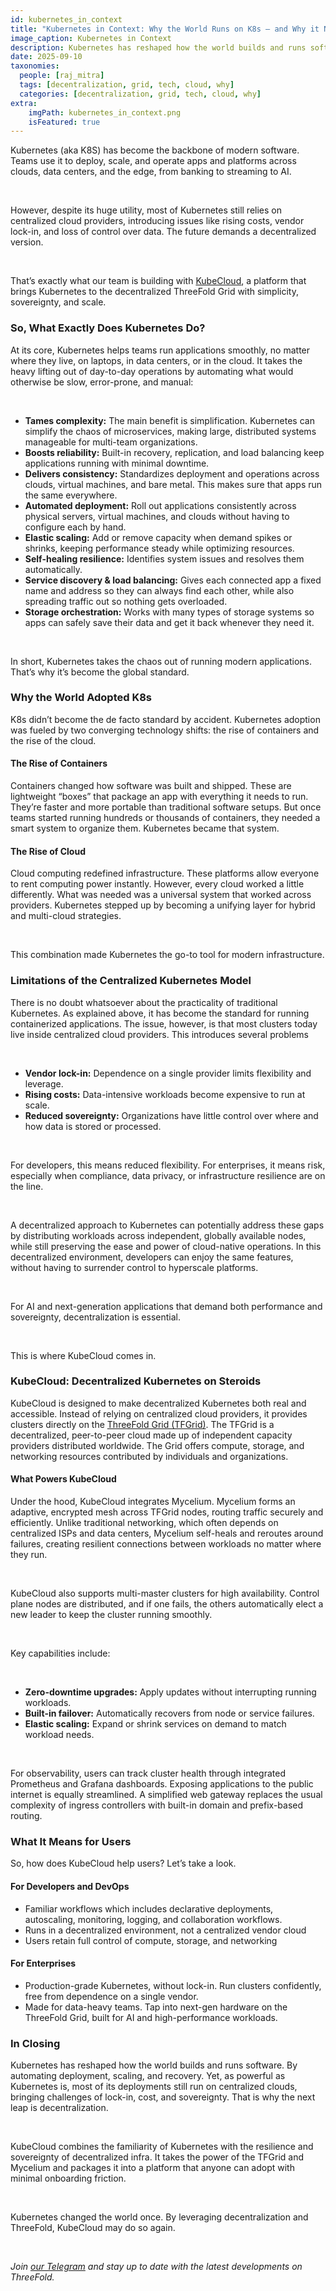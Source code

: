 ```yaml
---
id: kubernetes_in_context
title: "Kubernetes in Context: Why the World Runs on K8s – and Why it Needs to Decentralized"
image_caption: Kubernetes in Context
description: Kubernetes has reshaped how the world builds and runs software but faces key challenges because of centralization. ThreeFold has a solution.
date: 2025-09-10
taxonomies:
  people: [raj_mitra]
  tags: [decentralization, grid, tech, cloud, why]
  categories: [decentralization, grid, tech, cloud, why]
extra:
    imgPath: kubernetes_in_context.png
    isFeatured: true
---
```


Kubernetes (aka K8S) has become the backbone of modern software. Teams use it to deploy, scale, and operate apps and platforms across clouds, data centers, and the edge, from banking to streaming to AI.

<br/>

However, despite its huge utility, most of Kubernetes still relies on centralized cloud providers, introducing issues like rising costs, vendor lock-in, and loss of control over data. The future demands a decentralized version.

<br/>

That’s exactly what our team is building with [KubeCloud](https://github.com/codescalers/kubecloud), a platform that brings Kubernetes to the decentralized ThreeFold Grid with simplicity, sovereignty, and scale.

### **So, What Exactly Does Kubernetes Do?**

At its core, Kubernetes helps teams run applications smoothly, no matter where they live, on laptops, in data centers, or in the cloud. It takes the heavy lifting out of day-to-day operations by automating what would otherwise be slow, error-prone, and manual:

<br/>

- **Tames complexity:** The main benefit is simplification. Kubernetes can simplify the chaos of microservices, making large, distributed systems manageable for multi-team organizations.
- **Boosts reliability:** Built-in recovery, replication, and load balancing keep applications running with minimal downtime.
- **Delivers consistency:** Standardizes deployment and operations across clouds, virtual machines, and bare metal. This makes sure that apps run the same everywhere.
- **Automated deployment:** Roll out applications consistently across physical servers, virtual machines, and clouds without having to configure each by hand.
- **Elastic scaling:** Add or remove capacity when demand spikes or shrinks, keeping performance steady while optimizing resources.
- **Self-healing resilience:** Identifies system issues and resolves them automatically.
- **Service discovery & load balancing:** Gives each connected app a fixed name and address so they can always find each other, while also spreading traffic out so nothing gets overloaded.
- **Storage orchestration:** Works with many types of storage systems so apps can safely save their data and get it back whenever they need it.

<br/>

In short, Kubernetes takes the chaos out of running modern applications. That’s why it’s become the global standard.

### **Why the World Adopted K8s**

K8s didn’t become the de facto standard by accident. Kubernetes adoption was fueled by two converging technology shifts: the rise of containers and the rise of the cloud.

#### The Rise of Containers

Containers changed how software was built and shipped. These are lightweight “boxes” that package an app with everything it needs to run. They’re faster and more portable than traditional software setups. But once teams started running hundreds or thousands of containers, they needed a smart system to organize them. Kubernetes became that system.

#### The Rise of Cloud

Cloud computing redefined infrastructure. These platforms allow everyone to rent computing power instantly. However, every cloud worked a little differently. What was needed was a universal system that worked across providers. Kubernetes stepped up by becoming a unifying layer for hybrid and multi-cloud strategies.

<br/>

This combination made Kubernetes the go-to tool for modern infrastructure.

### **Limitations of the Centralized Kubernetes Model**

There is no doubt whatsoever about the practicality of traditional Kubernetes. As explained above, it has become the standard for running containerized applications. The issue, however, is that most clusters today live inside centralized cloud providers. This introduces several problems

<br/>

- **Vendor lock-in:** Dependence on a single provider limits flexibility and leverage.
- **Rising costs:** Data-intensive workloads become expensive to run at scale.
- **Reduced sovereignty:** Organizations have little control over where and how data is stored or processed.

<br/>

For developers, this means reduced flexibility. For enterprises, it means risk, especially when compliance, data privacy, or infrastructure resilience are on the line. 

<br/>

A decentralized approach to Kubernetes can potentially address these gaps by distributing workloads across independent, globally available nodes, while still preserving the ease and power of cloud-native operations. In this decentralized environment, developers can enjoy the same features, without having to surrender control to hyperscale platforms.

<br/>

For AI and next-generation applications that demand both performance and sovereignty, decentralization is essential.

<br/>

This is where KubeCloud comes in.

### **KubeCloud: Decentralized Kubernetes on Steroids**

KubeCloud is designed to make decentralized Kubernetes both real and accessible. Instead of relying on centralized cloud providers, it provides clusters directly on the [ThreeFold Grid (TFGrid)](https://github.com/threefoldtech/tfgrid-sdk-go). The TFGrid is a decentralized, peer-to-peer cloud made up of independent capacity providers distributed worldwide. The Grid offers compute, storage, and networking resources contributed by individuals and organizations.

#### What Powers KubeCloud

Under the hood, KubeCloud integrates Mycelium. Mycelium forms an adaptive, encrypted mesh across TFGrid nodes, routing traffic securely and efficiently. Unlike traditional networking, which often depends on centralized ISPs and data centers, Mycelium self-heals and reroutes around failures, creating resilient connections between workloads no matter where they run.

<br/>

KubeCloud also supports multi-master clusters for high availability. Control plane nodes are distributed, and if one fails, the others automatically elect a new leader to keep the cluster running smoothly.

<br/>

Key capabilities include:

<br/>

- **Zero-downtime upgrades:** Apply updates without interrupting running workloads.
- **Built-in failover:** Automatically recovers from node or service failures.
- **Elastic scaling:** Expand or shrink services on demand to match workload needs.

<br/>

For observability, users can track cluster health through integrated Prometheus and Grafana dashboards. Exposing applications to the public internet is equally streamlined. A simplified web gateway replaces the usual complexity of ingress controllers with built-in domain and prefix-based routing.

### **What It Means for Users**

So, how does KubeCloud help users? Let’s take a look.

#### For Developers and DevOps

- Familiar workflows which includes declarative deployments, autoscaling, monitoring, logging, and collaboration workflows.
- Runs in a decentralized environment, not a centralized vendor cloud
- Users retain full control of compute, storage, and networking

#### For Enterprises

- Production-grade Kubernetes, without lock-in. Run clusters confidently, free from dependence on a single vendor.
- Made for data-heavy teams. Tap into next-gen hardware on the ThreeFold Grid, built for AI and high-performance workloads.

### **In Closing**

Kubernetes has reshaped how the world builds and runs software. By automating deployment, scaling, and recovery. Yet, as powerful as Kubernetes is, most of its deployments still run on centralized clouds, bringing challenges of lock-in, cost, and sovereignty. That is why the next leap is decentralization.

<br/>

KubeCloud combines the familiarity of Kubernetes with the resilience and sovereignty of decentralized infra. It takes the power of the TFGrid and Mycelium and packages it into a platform that anyone can adopt with minimal onboarding friction.

<br/>

Kubernetes changed the world once. By leveraging decentralization and ThreeFold, KubeCloud may do so again.

<br/>

*Join [our Telegram](https://t.me/threefold) and stay up to date with the latest developments on ThreeFold.*